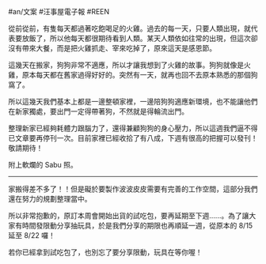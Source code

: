 #an/文案 #汪事屋電子報 #REEN

從前從前，有隻每天都過著吃飽喝足的火雞。過去的每一天，只要人類出現，就代表要放飯了，所以他每天都很期待看到人類。某天人類依如往常的出現，但這次卻沒有帶來大餐，而是把火雞抓走、宰來吃掉了，原來這天是感恩節。

這幾天在搬家，狗狗非常不適應，所以才讓我想到了火雞的故事。狗狗就像是火雞，原本每天都在舊家過得好好的。突然有一天，就再也回不去原本熟悉的那個狗窩了。

所以這幾天我們基本上都是一邊整頓家裡，一邊陪狗狗適應新環境，也不能讓他們在新家獨處，要出門一定得帶著狗，不然就是得輪流出門。

整理新家已經夠耗體力跟腦力了，還得兼顧狗狗的身心壓力，所以這週我們逼不得已文章要再停刊一次。目前家裡已經收拾了有八成，下週有很高的把握可以發刊！敬請期待！

附上軟爛的 Sabu 照。

---

家搬得差不多了！！但是礙於要製作波波皮皮需要有完善的工作空間，這部分我們還在努力的規劃整理當中。

所以非常抱歉的，原訂本周會開始出貨的試吃包，要再延期至下週......。為了讓大家有時間發限動分享抽玩具，於是我們分享的期限也再順延一週，從原本的 8/15 延至 8/22 囉！

若你已經拿到試吃包了，也別忘了要分享限動，玩具在等你喔！
